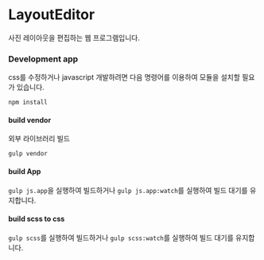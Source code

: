 # LayoutEditor
사진 레이아웃을 편집하는 웹 프로그램입니다.

### Development app

css를 수정하거나 javascript 개발하려면 다음 명령어를 이용하여 모듈을 설치할 필요가 있습니다.

```
npm install
```

#### build vendor
외부 라이브러리 빌드

```
gulp vendor
```

#### build App
`gulp js.app`을 실행하여 빌드하거나 `gulp js.app:watch`를 실행하여 빌드 대기를 유지합니다.

#### build scss to css
`gulp scss`를 실행하여 빌드하거나 `gulp scss:watch`를 실행하여 빌드 대기를 유지합니다.